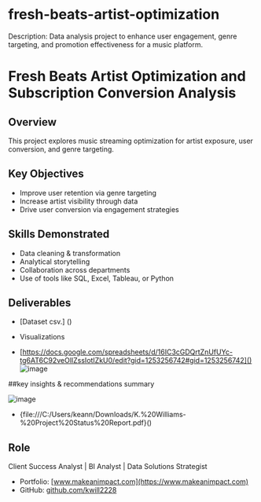 # fresh-beats-artist-optimization
Description: Data analysis project to enhance user engagement, genre targeting, and promotion effectiveness for a music platform.

# Fresh Beats Artist Optimization and Subscription Conversion Analysis

## Overview
This project explores music streaming optimization for artist exposure, user conversion, and genre targeting.

## Key Objectives
- Improve user retention via genre targeting
- Increase artist visibility through data
- Drive user conversion via engagement strategies

## Skills Demonstrated
- Data cleaning & transformation
- Analytical storytelling
- Collaboration across departments
- Use of tools like SQL, Excel, Tableau, or Python

## Deliverables
- [Dataset csv.] ()
- Visualizations

- [https://docs.google.com/spreadsheets/d/16IC3cGDQrtZnUfUYc-tg6AT6C92veOlIZssIotIZkU0/edit?gid=1253256742#gid=1253256742]()
![image](https://github.com/user-attachments/assets/2f595264-2e12-472f-9a70-afe8ea0707e5)



##key insights & recommendations summary

![image](https://github.com/user-attachments/assets/fdf69624-192a-4b3e-b79e-c0a818a0f445)
- {file:///C:/Users/keann/Downloads/K.%20Williams-%20Project%20Status%20Report.pdf}()


## Role
Client Success Analyst | BI Analyst | Data Solutions Strategist  
- Portfolio: [www.makeanimpact.com](https://www.makeanimpact.com)  
- GitHub: [github.com/kwill2228](https://github.com/kwill2228)
